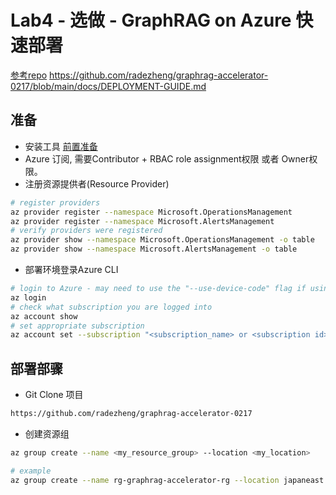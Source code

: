 # Lab4 - 选做 - GraphRAG on Azure 快速部署
[参考repo](https://github.com/Azure-Samples/graphrag-accelerator)
https://github.com/radezheng/graphrag-accelerator-0217/blob/main/docs/DEPLOYMENT-GUIDE.md

## 准备
- 安装工具 [前置准备](https://github.com/radezheng/graphrag-accelerator-0217/blob/main/docs/DEPLOYMENT-GUIDE.md#prerequisites)
- Azure 订阅, 需要Contributor + RBAC role assignment权限 或者 Owner权限。
- 注册资源提供者(Resource Provider) 
```bash
# register providers
az provider register --namespace Microsoft.OperationsManagement
az provider register --namespace Microsoft.AlertsManagement
# verify providers were registered
az provider show --namespace Microsoft.OperationsManagement -o table
az provider show --namespace Microsoft.AlertsManagement -o table
```
- 部署环境登录Azure CLI
```bash 
# login to Azure - may need to use the "--use-device-code" flag if using a remote host/virtual machine
az login
# check what subscription you are logged into
az account show
# set appropriate subscription
az account set --subscription "<subscription_name> or <subscription id>"
```

## 部署部骤
- Git Clone 项目
```bash 
https://github.com/radezheng/graphrag-accelerator-0217
```

- 创建资源组
```bash
az group create --name <my_resource_group> --location <my_location>

# example
az group create --name rg-graphrag-accelerator-rg --location japaneast
```

### 